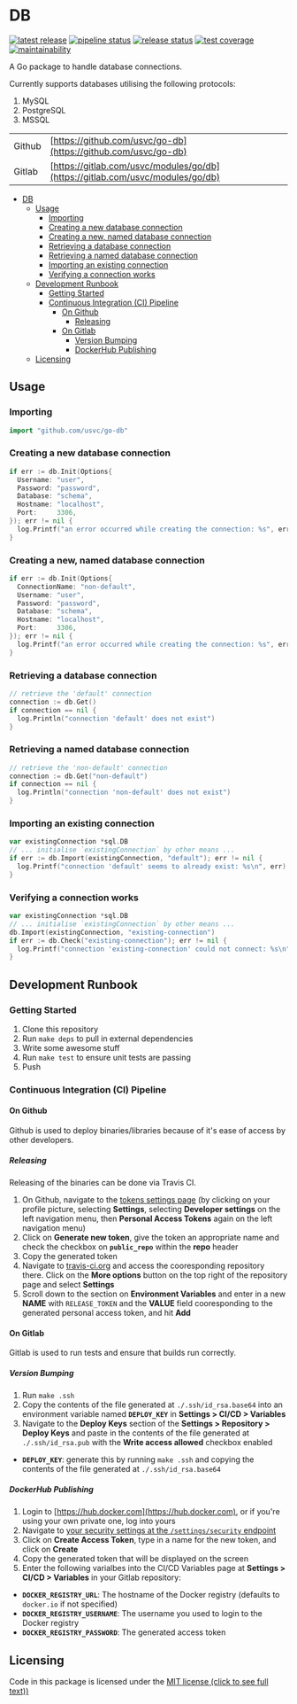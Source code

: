 # DB

[![latest release](https://badge.fury.io/gh/usvc%2Fgo-db.svg)](https://github.com/usvc/go-db/releases)
[![pipeline status](https://gitlab.com/usvc/modules/go/db/badges/master/pipeline.svg)](https://gitlab.com/usvc/modules/go/db/-/commits/master)
[![release status](https://travis-ci.org/usvc/go-db.svg?branch=master)](https://travis-ci.org/usvc/go-db)
[![test coverage](https://api.codeclimate.com/v1/badges/90b27fd4714b0ce75111/test_coverage)](https://codeclimate.com/github/usvc/go-db/test_coverage)
[![maintainability](https://api.codeclimate.com/v1/badges/90b27fd4714b0ce75111/maintainability)](https://codeclimate.com/github/usvc/go-db/maintainability)

A Go package to handle database connections.

Currently supports databases utilising the following protocols:

1. MySQL
2. PostgreSQL
3. MSSQL

| | |
| --- | --- |
| Github | [https://github.com/usvc/go-db](https://github.com/usvc/go-db) |
| Gitlab | [https://gitlab.com/usvc/modules/go/db](https://gitlab.com/usvc/modules/go/db) |

- [DB](#db)
  - [Usage](#usage)
    - [Importing](#importing)
    - [Creating a new database connection](#creating-a-new-database-connection)
    - [Creating a new, named database connection](#creating-a-new-named-database-connection)
    - [Retrieving a database connection](#retrieving-a-database-connection)
    - [Retrieving a named database connection](#retrieving-a-named-database-connection)
    - [Importing an existing connection](#importing-an-existing-connection)
    - [Verifying a connection works](#verifying-a-connection-works)
  - [Development Runbook](#development-runbook)
    - [Getting Started](#getting-started)
    - [Continuous Integration (CI) Pipeline](#continuous-integration-ci-pipeline)
      - [On Github](#on-github)
        - [Releasing](#releasing)
      - [On Gitlab](#on-gitlab)
        - [Version Bumping](#version-bumping)
        - [DockerHub Publishing](#dockerhub-publishing)
  - [Licensing](#licensing)

## Usage

### Importing

```go
import "github.com/usvc/go-db"
```

### Creating a new database connection

```go
if err := db.Init(Options{
  Username: "user",
  Password: "password",
  Database: "schema",
  Hostname: "localhost",
  Port:     3306,
}); err != nil {
  log.Printf("an error occurred while creating the connection: %s", err)
}
```

### Creating a new, named database connection

```go
if err := db.Init(Options{
  ConnectionName: "non-default",
  Username: "user",
  Password: "password",
  Database: "schema",
  Hostname: "localhost",
  Port:     3306,
}); err != nil {
  log.Printf("an error occurred while creating the connection: %s", err)
}
```

### Retrieving a database connection

```go
// retrieve the 'default' connection
connection := db.Get()
if connection == nil {
  log.Println("connection 'default' does not exist")
}
```

### Retrieving a named database connection

```go
// retrieve the 'non-default' connection
connection := db.Get("non-default")
if connection == nil {
  log.Println("connection 'non-default' does not exist")
}
```

### Importing an existing connection

```go
var existingConnection *sql.DB
// ... initialise `existingConnection` by other means ...
if err := db.Import(existingConnection, "default"); err != nil {
  log.Printf("connection 'default' seems to already exist: %s\n", err)
}
```

### Verifying a connection works

```go
var existingConnection *sql.DB
// ... initialise `existingConnection` by other means ...
db.Import(existingConnection, "existing-connection")
if err := db.Check("existing-connection"); err != nil {
  log.Printf("connection 'existing-connection' could not connect: %s\n", err)
}
```

## Development Runbook

### Getting Started

1. Clone this repository
2. Run `make deps` to pull in external dependencies
3. Write some awesome stuff
4. Run `make test` to ensure unit tests are passing
5. Push

### Continuous Integration (CI) Pipeline

#### On Github

Github is used to deploy binaries/libraries because of it's ease of access by other developers.

##### Releasing

Releasing of the binaries can be done via Travis CI.

1. On Github, navigate to the [tokens settings page](https://github.com/settings/tokens) (by clicking on your profile picture, selecting **Settings**, selecting **Developer settings** on the left navigation menu, then **Personal Access Tokens** again on the left navigation menu)
2. Click on **Generate new token**, give the token an appropriate name and check the checkbox on **`public_repo`** within the **repo** header
3. Copy the generated token
4. Navigate to [travis-ci.org](https://travis-ci.org) and access the cooresponding repository there. Click on the **More options** button on the top right of the repository page and select **Settings**
5. Scroll down to the section on **Environment Variables** and enter in a new **NAME** with `RELEASE_TOKEN` and the **VALUE** field cooresponding to the generated personal access token, and hit **Add**

#### On Gitlab

Gitlab is used to run tests and ensure that builds run correctly.

##### Version Bumping

1. Run `make .ssh`
2. Copy the contents of the file generated at `./.ssh/id_rsa.base64` into an environment variable named **`DEPLOY_KEY`** in **Settings > CI/CD > Variables**
3. Navigate to the **Deploy Keys** section of the **Settings > Repository > Deploy Keys** and paste in the contents of the file generated at `./.ssh/id_rsa.pub` with the **Write access allowed** checkbox enabled

- **`DEPLOY_KEY`**: generate this by running `make .ssh` and copying the contents of the file generated at `./.ssh/id_rsa.base64`

##### DockerHub Publishing

1. Login to [https://hub.docker.com](https://hub.docker.com), or if you're using your own private one, log into yours
2. Navigate to [your security settings at the `/settings/security` endpoint](https://hub.docker.com/settings/security)
3. Click on **Create Access Token**, type in a name for the new token, and click on **Create**
4. Copy the generated token that will be displayed on the screen
5. Enter the following varialbes into the CI/CD Variables page at **Settings > CI/CD > Variables** in your Gitlab repository:

- **`DOCKER_REGISTRY_URL`**: The hostname of the Docker registry (defaults to `docker.io` if not specified)
- **`DOCKER_REGISTRY_USERNAME`**: The username you used to login to the Docker registry
- **`DOCKER_REGISTRY_PASSWORD`**: The generated access token

## Licensing

Code in this package is licensed under the [MIT license (click to see full text))](./LICENSE)

